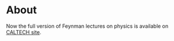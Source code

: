 # About

Now the full version of Feynman lectures on physics is available on [CALTECH site](http://www.feynmanlectures.caltech.edu/).
